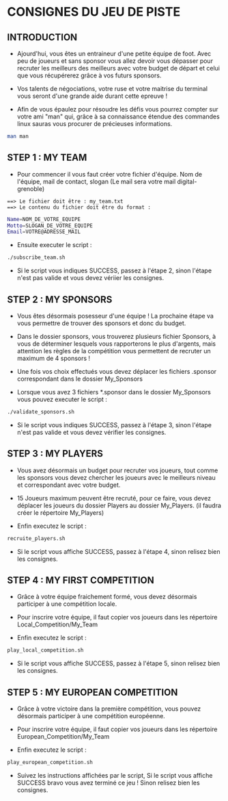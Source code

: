 # CONSIGNES DU JEU DE PISTE

## INTRODUCTION

* Ajourd'hui, vous êtes un entraineur d'une petite équipe
de foot. Avec peu de joueurs et sans sponsor vous allez
devoir vous dépasser pour recruter les meilleurs des
meilleurs avec votre budget de départ et celui que vous
récupérerez grâce à vos futurs sponsors.

* Vos talents de négociations, votre ruse et votre
maitrise du terminal vous seront d'une grande aide durant
cette epreuve !

* Afin de vous épaulez pour résoudre les défis vous pourrez
compter sur votre ami "man" qui, grâce à sa connaissance
étendue des commandes linux sauras vous procurer de
précieuses informations.

``` bash
man man
```
 
## STEP 1 : MY TEAM

* Pour commencer il vous faut créer votre fichier
d'équipe. Nom de l'équipe, mail de contact, slogan
(Le mail sera votre mail digital-grenoble)

```
==> Le fichier doit être : my_team.txt
==> Le contenu du fichier doit être du format :
```

``` bash
Name=NOM_DE_VOTRE_EQUIPE
Motto=SLOGAN_DE_VOTRE_EQUIPE
Email=VOTRE@ADRESSE_MAIL
```

* Ensuite executer le script :

``` bash
./subscribe_team.sh
```

* Si le script vous indiques SUCCESS, passez à l'étape 2,
sinon l'étape n'est pas valide et vous devez vériier
les consignes.

## STEP 2 : MY SPONSORS

* Vous êtes désormais posesseur d'une équipe ! La prochaine
étape va vous permettre de trouver des sponsors et donc du
budget.

* Dans le dossier sponsors, vous trouverez plusieurs
fichier Sponsors, à vous de déterminer lesquels vous
rapporterons le plus d'argents, mais attention les règles
de la compétition vous permettent de recruter un maximum
de 4 sponsors !

* Une fois vos choix effectués vous devez déplacer les
fichiers .sponsor correspondant dans le dossier My_Sponsors

* Lorsque vous avez 3 fichiers *.sponsor dans le dossier
My_Sponsors vous pouvez executer le script :

``` bash
./validate_sponsors.sh
```

* Si le script vous indiques SUCCESS, passez à l'étape 3,
sinon l'étape n'est pas	valide et vous devez vérifier
les consignes.

## STEP 3 : MY PLAYERS

* Vous avez désormais un budget pour recruter vos joueurs,
tout comme les sponsors vous devez chercher les joueurs
avec le meilleurs niveau et correspondant avec votre budget.

* 15 Joueurs maximum peuvent être recruté, pour ce faire,
vous devez déplacer les joueurs du dossier Players au
dossier My_Players. (il faudra créer le répertoire My_Players)

* Enfin executez le script :

``` bash
recruite_players.sh
```

* Si le script vous affiche SUCCESS, passez à l'étape 4,
sinon relisez bien les consignes.

## STEP 4 : MY FIRST COMPETITION

* Grâce à votre équipe fraichement formé, vous devez désormais 
participer à une compétition locale.

* Pour inscrire votre équipe, il faut copier vos joueurs dans
les répertoire Local_Competition/My_Team

* Enfin executez le script :

``` bash
play_local_competition.sh
```
* Si le script vous affiche SUCCESS, passez à l'étape 5,
sinon relisez bien les consignes.

## STEP 5 : MY EUROPEAN COMPETITION

* Grâce à votre victoire dans la première compétition, vous pouvez désormais 
participer à une compétition européenne.

* Pour inscrire votre équipe, il faut copier vos joueurs dans
les répertoire European_Competition/My_Team

* Enfin executez le script :

``` bash
play_european_competition.sh
```

* Suivez les instructions affichées par le script, Si le script vous 
affiche SUCCESS bravo vous avez terminé ce jeu ! Sinon relisez bien 
les consignes.
